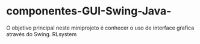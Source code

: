 # componentes-GUI-Swing-Java-
O objetivo principal neste miniprojeto é conhecer o uso de interface gŕafica através do Swing.
RLsystem

